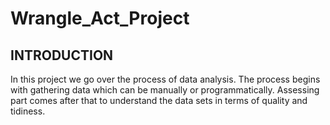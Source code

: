 # Wrangle_Act_Project

## INTRODUCTION
In this project we go over the process of data analysis. The process begins with gathering data which can be manually or programmatically. Assessing part comes after that to understand the data sets in terms of quality and tidiness.
